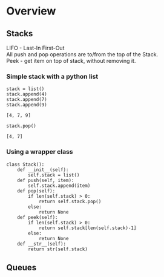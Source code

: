 # Overview

## Stacks
LIFO - Last-In First-Out  
All push and pop operations are to/from the top of the Stack.  
Peek - get item on top of stack, without removing it.  

### Simple stack with a python list
```
stack = list()
stack.append(4)
stack.append(7)
stack.append(9)
```
`[4, 7, 9]`
```
stack.pop()
```
`[4, 7]`

### Using a wrapper class
```
class Stack():
	def __init__(self):
		self.stack = list()
	def push(self, item):
		self.stack.append(item)
	def pop(self):
		if len(self.stack) > 0:
			return self.stack.pop()
		else:
			return None
	def peek(self):
		if len(self.stack) > 0:
			return self.stack[len(self.stack)-1]
		else:
			return None
	def __str__(self):
		return str(self.stack)
```

## Queues

